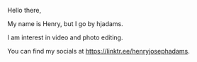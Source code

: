 Hello there,

My name is Henry, but I go by hjadams.

I am interest in video and photo editing.

You can find my socials at https://linktr.ee/henryjosephadams.

